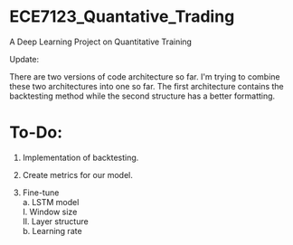 # ECE7123_Quantative_Trading
 A Deep Learning Project on Quantitative Training

Update:

There are two versions of code architecture so far. I'm trying to combine these two architectures into one so far. The first architecture contains the backtesting method while the second structure has a better formatting.


# To-Do:  
1. Implementation of backtesting.

2. Create metrics for our model.

3. Fine-tune   
  a. LSTM model  
    I. Window size  
    II. Layer structure  
  b. Learning rate  
  
